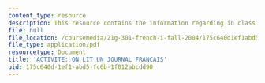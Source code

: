 ```yaml
---
content_type: resource
description: This resource contains the information regarding in class activities.
file: null
file_location: /coursemedia/21g-301-french-i-fall-2004/175c640d1ef1abd5fc6b1f012abcdd90_MIT21G_301F04_ch_pre_first.pdf
file_type: application/pdf
resourcetype: Document
title: 'ACTIVITE: ON LIT UN JOURNAL FRANCAIS'
uid: 175c640d-1ef1-abd5-fc6b-1f012abcdd90
---
```

